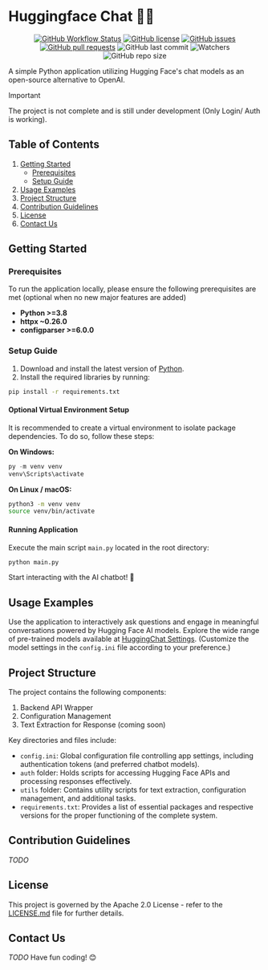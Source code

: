 <!--
 Copyright 2024 EvickaStudio

 Licensed under the Apache License, Version 2.0 (the "License");
 you may not use this file except in compliance with the License.
 You may obtain a copy of the License at

     http://www.apache.org/licenses/LICENSE-2.0

 Unless required by applicable law or agreed to in writing, software
 distributed under the License is distributed on an "AS IS" BASIS,
 WITHOUT WARRANTIES OR CONDITIONS OF ANY KIND, either express or implied.
 See the License for the specific language governing permissions and
 limitations under the License.
-->

# Huggingface Chat 🤗🚀

<p align="center">
  <a href="https://github.com/EvickaStudio/Huggingface-Chat/actions"><img alt="GitHub Workflow Status" src="https://img.shields.io/github/actions/workflow/status/EvickaStudio/Huggingface-Chat/ci.yml?+label=Build%20Status"></a>
  <a href="https://github.com/EvickaStudio/Huggingface-Chat/blob/main/LICENSE.md"><img alt="GitHub license" src="https://img.shields.io/github/license/EvickaStudio/Huggingface-Chat"></a>
  <a href="https://github.com/EvickaStudio/Huggingface-Chat/issues"><img alt="GitHub issues" src="https://img.shields.io/github/issues/EvickaStudio/Huggingface-Chat"></a>
  <a href="https://github.com/EvickaStudio/Huggingface-Chat/pulls"><img alt="GitHub pull requests" src="https://img.shields.io/github/issues-pr/EvickaStudio/Huggingface-Chat"></a>
  <img alt="GitHub last commit" src="https://img.shields.io/github/last-commit/EvickaStudio/Huggingface-Chat">
  <img alt="Watchers" src="https://img.shields.io/github/watchers/EvickaStudio/Huggingface-Chat?style=flat&logo=github">
  <img alt="GitHub repo size" src="https://img.shields.io/github/repo-size/EvickaStudio/Huggingface-Chat">
</p>

A simple Python application utilizing Hugging Face's chat models as an open-source alternative to OpenAI.

> [!IMPORTANT]
> The project is not complete and is still under development (Only Login/ Auth is working).

## Table of Contents

1. [Getting Started](#getting-started)
   - [Prerequisites](#prerequisites)
   - [Setup Guide](#setup-guide)
2. [Usage Examples](#usage-examples)
3. [Project Structure](#project-structure)
4. [Contribution Guidelines](#contribution-guidelines)
5. [License](#license)
6. [Contact Us](#contact-us)

## Getting Started <a name="getting-started"></a>

### Prerequisites <a name="prerequisites"></a>

To run the application locally, please ensure the following prerequisites are met (optional when no new major features are added)

- **Python >=3.8**
- **httpx ~0.26.0**
- **configparser >=6.0.0**

### Setup Guide <a name="setup-guide"></a>

1. Download and install the latest version of [Python](https://www.python.org/downloads/).
2. Install the required libraries by running:

```bash
pip install -r requirements.txt
```

#### Optional Virtual Environment Setup

It is recommended to create a virtual environment to isolate package dependencies. To do so, follow these steps:

**On Windows:**

```powershell
py -m venv venv
venv\Scripts\activate
```

**On Linux / macOS:**

```bash
python3 -m venv venv
source venv/bin/activate
```

#### Running Application

Execute the main script `main.py` located in the root directory:

```bash
python main.py
```

Start interacting with the AI chatbot! 🎉

## Usage Examples <a name="usage-examples"></a>

Use the application to interactively ask questions and engage in meaningful conversations powered by Hugging Face AI models. Explore the wide range of pre-trained models available at [HuggingChat Settings](https://huggingface.co/chat/settings). (Customize the model settings in the `config.ini` file according to your preference.)

## Project Structure <a name="project-structure"></a>

The project contains the following components:

1. Backend API Wrapper
2. Configuration Management
3. Text Extraction for Response (coming soon)

Key directories and files include:

- `config.ini`: Global configuration file controlling app settings, including authentication tokens (and preferred chatbot models).
- `auth` folder: Holds scripts for accessing Hugging Face APIs and processing responses effectively.
- `utils` folder: Contains utility scripts for text extraction, configuration management, and additional tasks.
- `requirements.txt`: Provides a list of essential packages and respective versions for the proper functioning of the complete system.

## Contribution Guidelines <a name="contribution-guidelines"></a>

<!-- We appreciate contributions from everyone. Before submitting pull requests, please review our contribution guidelines, which we will provide shortly. -->

_TODO_

## License <a name="license"></a>

This project is governed by the Apache 2.0 License - refer to the [LICENSE.md](LICENSE.md) file for further details.

## Contact Us <a name="contact-us"></a>

_TODO_
Have fun coding! 😊
